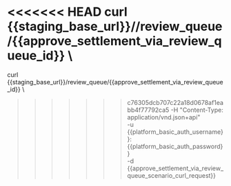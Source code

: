 <<<<<<< HEAD
curl {{staging_base_url}}//review_queue/{{approve_settlement_via_review_queue_id}}  \
=======
curl {{staging_base_url}}/review_queue/{{approve_settlement_via_review_queue_id}}  \
>>>>>>> c76305dcb707c22a18d0678af1eabb4f77792ca5
    -H "Content-Type: application/vnd.json+api" \
    -u  {{platform_basic_auth_username}}:{{platform_basic_auth_password}} \
    -d {{approve_settlement_via_review_queue_scenario_curl_request}}
